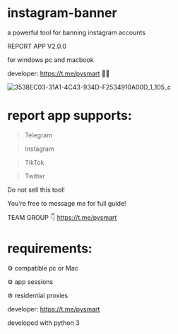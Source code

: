 # instagram-banner
a powerful tool for banning instagram accounts

REPORT APP V2.0.0

for windows pc and macbook 

developer: https://t.me/pysmart 👨‍💻

![3538EC03-31A1-4C43-934D-F2534910A00D_1_105_c](https://github.com/user-attachments/assets/29bf00fb-b4fa-428c-b3b4-74ae598c5947)

# report app supports:

> Telegram

> Instagram 

> TikTok 

> Twitter 

Do not sell this tool!

You’re free to message me for full guide! 

TEAM GROUP 👇
https://t.me/pysmart

# requirements:

⚙️ compatible pc or Mac

⚙️ app sessions 

⚙️ residential proxies

developer: https://t.me/pysmart

developed with python 3



